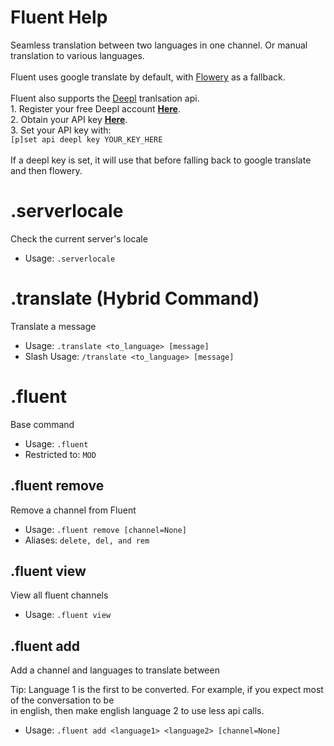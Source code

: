 # Fluent Help

Seamless translation between two languages in one channel. Or manual translation to various languages.<br/><br/>Fluent uses google translate by default, with [Flowery](https://flowery.pw/) as a fallback.<br/><br/>Fluent also supports the [Deepl](https://www.deepl.com/pro#developer) tranlsation api.<br/>1. Register your free Deepl account **[Here](https://www.deepl.com/pro#developer)**.<br/>2. Obtain your API key **[Here](https://www.deepl.com/account/summary)**.<br/>3. Set your API key with:<br/>`[p]set api deepl key YOUR_KEY_HERE`<br/><br/>If a deepl key is set, it will use that before falling back to google translate and then flowery.

# .serverlocale
Check the current server's locale<br/>
 - Usage: `.serverlocale`
# .translate (Hybrid Command)
Translate a message<br/>
 - Usage: `.translate <to_language> [message]`
 - Slash Usage: `/translate <to_language> [message]`
# .fluent
Base command<br/>
 - Usage: `.fluent`
 - Restricted to: `MOD`
## .fluent remove
Remove a channel from Fluent<br/>
 - Usage: `.fluent remove [channel=None]`
 - Aliases: `delete, del, and rem`
## .fluent view
View all fluent channels<br/>
 - Usage: `.fluent view`
## .fluent add
Add a channel and languages to translate between<br/>

Tip: Language 1 is the first to be converted. For example, if you expect most of the conversation to be<br/>
in english, then make english language 2 to use less api calls.<br/>
 - Usage: `.fluent add <language1> <language2> [channel=None]`
